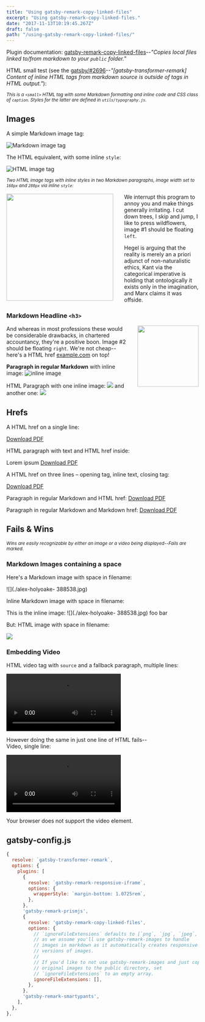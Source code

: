 ```yaml
---
title: "Using gatsby-remark-copy-linked-files"
excerpt: "Using gatsby-remark-copy-linked-files."
date: "2017-11-13T10:19:45.267Z"
draft: false
path: "/using-gatsby-remark-copy-linked-files/"
---
```


Plugin documentation: [gatsby-remark-copy-linked-files](https://www.gatsbyjs.org/packages/gatsby-remark-copy-linked-files/)--_"Copies local files linked to/from markdown to your `public` folder."_

HTML small test (see the [gatsby/#2696](https://github.com/gatsbyjs/gatsby/issues/2696)--_"[gatsby-transformer-remark] Content of inline HTML tags from markdown source is outside of tags in HTML output."_):

<small class="caption">_This is a `<small>` HTML tag with some Markdown formatting and inline code and CSS class of `caption`. Styles for the latter are defined in `utils/typography.js`._</small>

## Images

A simple Markdown image tag:

![Markdown image tag](./alex-holyoake-388536.jpg)

The HTML equivalent, with some inline `style`:

<img src="./alex-holyoake-388536.jpg" alt="HTML image tag" style="float:none;height: auto;width: auto">

<small class="caption">_Two HTML image tags with inline styles in two Markdown paragraphs, image width set to `160px` and `280px` via inline `style`:_</small>

<img src="./alex-holyoake- 388538.jpg" style="width: 280px; float: left; margin: 0 1.8rem 1.8rem 0;"> We interrupt this program to annoy you and make things generally irritating. I cut down trees, I skip and jump, I like to press wildflowers, image #1 should be floating `left`.

Hegel is arguing that the reality is merely an a priori adjunct of non-naturalistic ethics, Kant via the categorical imperative is holding that ontologically it exists only in the imagination, and Marx claims it was offside.

### Markdown Headline `<h3>`

<img src="./alex-holyoake-327106.jpg" style="width: 160px; float: right; margin: 0 0 1.8rem 1.8rem;"> And whereas in most professions these would be considerable drawbacks, in chartered accountancy, they're a positive boon. Image #2 should be floating `right`. We're not cheap--here's a HTML href <a href="http://example.com/">example.com</a> on top!

__Paragraph in regular Markdown__ with inline image: ![inline image](./alex-holyoake-340782.jpg)

<p>
  HTML Paragraph with one inline image:
  <img src="./jakob-owens-262566.jpg">
  and another one: <img src="./alex-holyoake-327106.jpg">
</p>

## Hrefs

A HTML href on a single line:

<a href="Creativecommons-informational-flyer_eng.pdf">Download PDF</a>

HTML paragraph with text and HTML href inside:

<p>Lorem ipsum <a href="Creativecommons-informational-flyer_eng.pdf">Download PDF</a></p>

A HTML href on three lines – opening tag, inline text, closing tag:

<a href="Creativecommons-informational-flyer_eng.pdf">
  Download PDF
</a>

Paragraph in regular Markdown and HTML href: <a href="Creativecommons-informational-flyer_eng.pdf">Download PDF</a>

Paragraph in regular Markdown and Markdown href: [Download PDF](Creativecommons-informational-flyer_eng.pdf)

## Fails & Wins

<small class="caption">_<span class="win">Wins</span> are easily recognizable by either an image or a video being displayed--<span class="fail">Fails</span> are marked._</small>

### Markdown Images containing a space

<!-- if the image name contains a space, markdown images wont be copied -->

Here's a <span class="fail">Markdown image with space in filename</span>:

![](./alex-holyoake- 388538.jpg)

Inline Markdown image with space in filename:

This is the inline image: ![](./alex-holyoake- 388538.jpg) foo bar

But: <span class="win">HTML image</span> with space in filename:

<img src="./alex-holyoake- 388538.jpg">

### Embedding Video

HTML video tag with `source` and a fallback paragraph, <span class="win">multiple lines</span>:

<video controls="controls" autoplay="true" loop="true">
  <source type="video/mp4" src="gatsbygram.mp4"></source>
  <p>Your browser does not support the video element.</p>
</video>

However doing the same in just one line of HTML fails--  
Video, <span class="fail">single line</span>:

<video controls="controls" autoplay="true" loop="true"><source type="video/mp4" src="gatsbygram.mp4"></source><p>Your browser does not support the video element.</p></video>

## gatsby-config.js

```javascript
{
  resolve: `gatsby-transformer-remark`,
  options: {
    plugins: [
      {
        resolve: `gatsby-remark-responsive-iframe`,
        options: {
          wrapperStyle: `margin-bottom: 1.0725rem`,
        },
      },
      'gatsby-remark-prismjs',
      {
        resolve: 'gatsby-remark-copy-linked-files',
        options: {
          // `ignoreFileExtensions` defaults to [`png`, `jpg`, `jpeg`, `bmp`, `tiff`]
          // as we assume you'll use gatsby-remark-images to handle
          // images in markdown as it automatically creates responsive
          // versions of images.
          //
          // If you'd like to not use gatsby-remark-images and just copy your
          // original images to the public directory, set
          // `ignoreFileExtensions` to an empty array.
          ignoreFileExtensions: [],
        },
      },
      'gatsby-remark-smartypants',
    ],
  },
},
```

